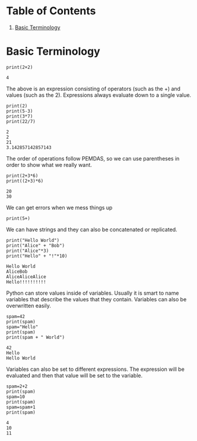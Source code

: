 
# Table of Contents

1.  [Basic Terminology](#org5ced50f)



<a id="org5ced50f"></a>

# Basic Terminology

    print(2+2)

    4

The above is an expression consisting of operators (such as the +) and values (such as the 2). Expressions always evaluate down to a single value.

    print(2)
    print(5-3)
    print(3*7)
    print(22/7)

    2
    2
    21
    3.142857142857143

The order of operations follow PEMDAS, so we can use parentheses in order to show what we really want.

    print(2+3*6)
    print((2+3)*6)

    20
    30

We can get errors when we mess things up

    print(5+)

We can have strings and they can also be concatenated or replicated.

    print("Hello World")
    print("Alice" + "Bob")
    print("Alice"*3)
    print("Hello" + "!"*10)

    Hello World
    AliceBob
    AliceAliceAlice
    Hello!!!!!!!!!!

Python can store values inside of variables. Usually it is smart to name variables that describe the values that they contain. Variables can also be overwritten easily.

    spam=42
    print(spam)
    spam="Hello"
    print(spam)
    print(spam + " World")

    42
    Hello
    Hello World

Variables can also be set to different expressions. The expression will be evaluated and then that value will be set to the variable.

    spam=2+2
    print(spam)
    spam=10
    print(spam)
    spam=spam+1
    print(spam)

    4
    10
    11

